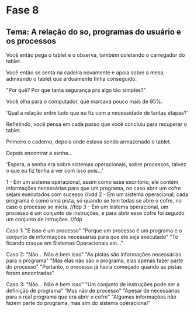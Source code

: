 # Fase 8

## Tema: A relação do so, programas do usuário e os processos

Você então pega o tablet e o observa, também coletando o carregador do tablet.

Você então se senta na cadeira novamente e apoia sobre a mesa, admirando o tablet que arduamente tinha conseguido.

"Por quê? Por que tanta segurança pra algo tão simples?"

Você olha para o computador, que marcava pouco mais de 95%.

'Qual a relação entre tudo que eu fiz com a necessidade de tantas etapas?'

Refletindo, você pensa em cada passo que você concluiu para recuperar o tablet.

Primeiro o caderno, depois onde estava sendo armazenado o tablet.

Depois encontrar a senha...

'Espera, a senha era sobre sistemas operacionais, sobre processos, talvez o que eu fiz tenha a ver com isso pois...'

1 - Em um sistema operacional, assim como esse escritório, ele contém informações necessárias para que um programa, no caso abrir um cofre sejam executados com sucesso //vdd
2 - Em um sistema operacional, cada programa é como uma pista, só quando se tem todas se abre o cofre, no caso o processo se inicia. //fdp
3 - Em um sistema operacional, um processo é um conjunto de instruções, e para abrir esse cofre foi seguido um conjunto de intruções. //fdp

Caso 1:
    "E isso é um processo"
    "Porque um processo é um programa e o conjunto de informações necessárias para que ele seja executado"
    "To ficando craque em Sistemas Operacionais ein..."

Caso 2:
    "Não... Não é bem isso"
    "As pistas são informações necessárias para o programa"
    "Mas elas não são o programa, elas apenas fazer parte do processo"
    "Portanto, o processo já havia começado quando as pistas foram encontradas"

Caso 3:
    "Não... Não é bem isso"
    "Um conjunto de instruções pode ser a definição de programa"
    "Mas não de processo"
    "Apesar de necessárias para o real programa que era abrir o cofre"
    "Algumas informações não fazem parte do programa, mas sim do sistema operacional"

